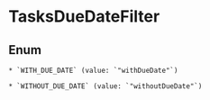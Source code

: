 
# TasksDueDateFilter

## Enum


    * `WITH_DUE_DATE` (value: `"withDueDate"`)

    * `WITHOUT_DUE_DATE` (value: `"withoutDueDate"`)



